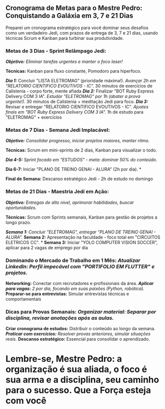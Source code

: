 ## Cronograma de Metas para o Mestre Pedro: Conquistando a Galáxia em 3, 7 e 21 Dias

Preparei um cronograma estratégico para você dominar seus desafios como um verdadeiro Jedi, com prazos de entrega de 3, 7 e 21 dias, usando técnicas Scrum e Kanban para turbinar sua produtividade.

### Metas de 3 Dias - Sprint Relâmpago Jedi: 

***Objetivo:** Eliminar tarefas urgentes e manter o foco laser!* 

**Técnicas:** Kanban para fluxo constante, Pomodoro para hiperfoco. 

***Dia 1:*** Concluir "LISTA ELETROMAG" (prioridade máxima!). *Avançar 2h em "RELATORIO CIENTIFICO EVOUTIVOS - IC".* 30 minutos de exercícios de Calistenia - corpo forte, mente afiada
***Dia 2:*** Finalizar "BOT Ruby Express Delivery COM 3 IA". *Estudar "ELETROMAG" por 1h (abater a prova urgente!).* 30 minutos de Calistenia + meditação Jedi para foco. 
***Dia 3:*** Revisar e entregar "RELATORIO CIENTIFICO EVOUTIVOS - IC". *Ajustes finais em "BOT Ruby Express Delivery COM 3 IA".* 1h de estudo para "ELETROMAG" + exercícios

### Metas de 7 Dias - Semana Jedi Implacável: 
***Objetivo:** Consolidar progresso, iniciar projetos maiores, manter ritmo.* 

**Técnicas:** Scrum em mini-sprints de 2 dias, Kanban para visualizar o todo. 

***Dia 4-5:** Sprint focado em "ESTUDOS" - meta: dominar 50% do conteúdo.* 

**Dia 6-7:** Iniciar "PLANO DE TREINO GENAI - ALURA" (2h por dia). * 

**Final de Semana:** Descanso estratégico Jedi - 2h de estudo no domingo

### Metas de 21 Dias - Maestria Jedi em Ação: 

***Objetivo:** Entregas de alto nível, aprimorar habilidades, buscar oportunidades.* 

**Técnicas:** Scrum com Sprints semanais, Kanban para gestão de projetos a longo prazo. 

***Semana 1:** Concluir "ELETROMAG", entregar "PLANO DE TREINO GENAI - ALURA".* 
**Semana 2:** Apresentação na faculdade - foco total em "CIRCUITOS ELETRICOS CC". * 
**Semana 3:** Iniciar "YOLO COMPUTER VISION SOCCER", aplicar para 2 vagas de emprego por dia

### Dominando o Mercado de Trabalho em 1 Mês: ***Atualizar LinkedIn:** Perfil impecável com "PORTIFOLIO EM FLUTTER" e projetos.* 

**Networking:** Conectar com recrutadores e profissionais da área. 
***Aplicar para vagas:** 2 por dia, focando em suas paixões (Python, robótica).* 
**Preparar-se para entrevistas:** Simular entrevistas técnicas e comportamentais

### Dicas para Provas Semanais: ***Organizar material:** Separar por disciplina, revisar anotações após as aulas.* 
**Criar cronograma de estudos:** Distribuir o conteúdo ao longo da semana. 
***Praticar com exercícios:** Resolver provas anteriores, simular situações reais.* 
**Descanso estratégico:** Essencial para consolidar o aprendizado. 

# Lembre-se, Mestre Pedro: a organização é sua aliada, o foco é sua arma e a disciplina, seu caminho para o sucesso. Que a Força esteja com você
